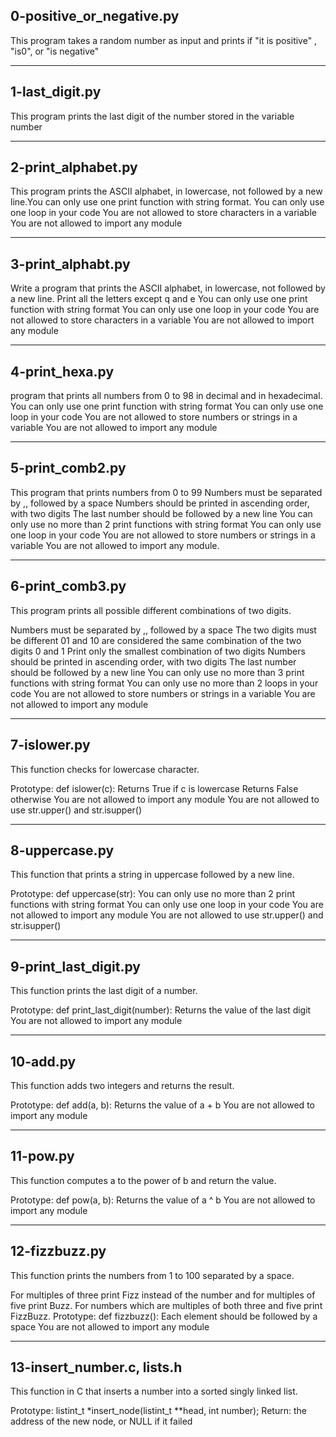 0-positive_or_negative.py
-----------------------------
This program takes a random number as input and prints if "it is positive" , "is0", or "is negative"

-----------------------------
1-last_digit.py
-----------------------------
This program prints the last digit of the number stored in the variable number

----------------------------
2-print_alphabet.py
----------------------------
This program prints the ASCII alphabet, in lowercase, not followed by a new line.You can only use one print function with string format.
You can only use one loop in your code
You are not allowed to store characters in a variable
You are not allowed to import any module

----------------------------
3-print_alphabt.py
----------------------------

Write a program that prints the ASCII alphabet, in lowercase, not followed by a new line.
Print all the letters except q and e
You can only use one print function with string format
You can only use one loop in your code
You are not allowed to store characters in a variable
You are not allowed to import any module

---------------------------
4-print_hexa.py
---------------------------
program that prints all numbers from 0 to 98 in decimal and in hexadecimal.
You can only use one print function with string format
You can only use one loop in your code
You are not allowed to store numbers or strings in a variable
You are not allowed to import any module

---------------------------
5-print_comb2.py
---------------------------
This program that prints numbers from 0 to 99
Numbers must be separated by ,, followed by a space
Numbers should be printed in ascending order, with two digits
The last number should be followed by a new line
You can only use no more than 2 print functions with string format
You can only use one loop in your code
You are not allowed to store numbers or strings in a variable
You are not allowed to import any module.

----------------------------
6-print_comb3.py
----------------------------
This program prints all possible different combinations of two digits.

Numbers must be separated by ,, followed by a space
The two digits must be different
01 and 10 are considered the same combination of the two digits 0 and 1
Print only the smallest combination of two digits
Numbers should be printed in ascending order, with two digits
The last number should be followed by a new line
You can only use no more than 3 print functions with string format
You can only use no more than 2 loops in your code
You are not allowed to store numbers or strings in a variable
You are not allowed to import any module

----------------------------
7-islower.py
----------------------------
This function checks for lowercase character.

Prototype: def islower(c):
Returns True if c is lowercase
Returns False otherwise
You are not allowed to import any module
You are not allowed to use str.upper() and str.isupper()

---------------------------
8-uppercase.py
---------------------------
This function that prints a string in uppercase followed by a new line.

Prototype: def uppercase(str):
You can only use no more than 2 print functions with string format
You can only use one loop in your code
You are not allowed to import any module
You are not allowed to use str.upper() and str.isupper()

--------------------------
9-print_last_digit.py
--------------------------
This function prints the last digit of a number.

Prototype: def print_last_digit(number):
Returns the value of the last digit
You are not allowed to import any module

------------------------
10-add.py
------------------------
This function adds two integers and returns the result.

Prototype: def add(a, b):
Returns the value of a + b
You are not allowed to import any module

-----------------------
11-pow.py
-----------------------
This function computes a to the power of b and return the value.

Prototype: def pow(a, b):
Returns the value of a ^ b
You are not allowed to import any module

-----------------------
12-fizzbuzz.py
-----------------------
This function prints the numbers from 1 to 100 separated by a space.

For multiples of three print Fizz instead of the number and for multiples of five print Buzz.
For numbers which are multiples of both three and five print FizzBuzz.
Prototype: def fizzbuzz():
Each element should be followed by a space
You are not allowed to import any module

-----------------------
13-insert_number.c, lists.h
-----------------------
This function in C that inserts a number into a sorted singly linked list.

Prototype: listint_t *insert_node(listint_t **head, int number);
Return: the address of the new node, or NULL if it failed
